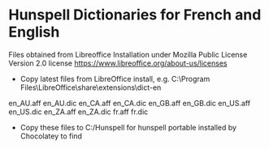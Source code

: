 # Hunspell Dictionaries for French and English

Files obtained from Libreoffice Installation under Mozilla Public License Version 2.0 license https://www.libreoffice.org/about-us/licenses

- Copy latest files from LibreOffice install, e.g. C:\Program Files\LibreOffice\share\extensions\dict-en

en_AU.aff
en_AU.dic
en_CA.aff
en_CA.dic
en_GB.aff
en_GB.dic
en_US.aff
en_US.dic
en_ZA.aff
en_ZA.dic
fr.aff
fr.dic

- Copy these files to C:/Hunspell for hunspell portable installed by Chocolatey to find
